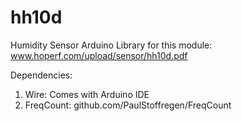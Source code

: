 # hh10d
Humidity Sensor Arduino Library for this module:
www.hoperf.com/upload/sensor/hh10d.pdf

Dependencies:
1. Wire: Comes with Arduino IDE
2. FreqCount: github.com/PaulStoffregen/FreqCount

